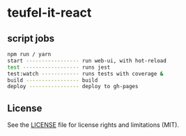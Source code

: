# teufel-it-react

## script jobs
```bash
npm run / yarn
start ----------------- run web-ui, with hot-reload
test ------------------ runs jest
test:watch ------------ runs tests with coverage & 
build ----------------- build
deploy ---------------- deploy to gh-pages
```

## License
See the [LICENSE](LICENSE.md) file for license rights and limitations (MIT).